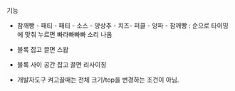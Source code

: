 기능

* 참깨빵 - 패티 - 패티 - 소스 - 양상추 - 치즈- 피클 - 양파 - 참깨빵 : 순으로 타이밍에 맞춰 누르면 빠라빠빠빠 소리 나옴

* 블록 잡고 끌면 스왑

* 블록 사이 공간 잡고 끌면 리사이징

* 개발자도구 켜고끌때는 전체 크기/top을 변경하는 조건이 아님.